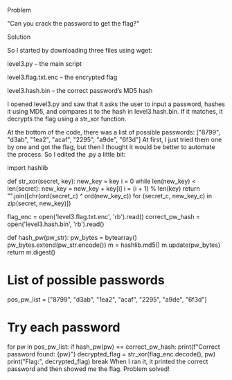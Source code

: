 Problem

"Can you crack the password to get the flag?"

Solution

So I started by downloading three files using wget:

level3.py – the main script

level3.flag.txt.enc – the encrypted flag

level3.hash.bin – the correct password’s MD5 hash

I opened level3.py and saw that it asks the user to input a password, hashes it using MD5, and compares it to the hash in level3.hash.bin. If it matches, it decrypts the flag using a str_xor function.

At the bottom of the code, there was a list of possible passwords:
["8799", "d3ab", "1ea2", "acaf", "2295", "a9de", "6f3d"]
At first, I just tried them one by one and got the flag, but then I thought it would be better to automate the process. So I edited the .py a little bit:

import hashlib

def str_xor(secret, key):
    new_key = key
    i = 0
    while len(new_key) < len(secret):
        new_key = new_key + key[i]
        i = (i + 1) % len(key)
    return "".join([chr(ord(secret_c) ^ ord(new_key_c)) for (secret_c, new_key_c) in zip(secret, new_key)])

flag_enc = open('level3.flag.txt.enc', 'rb').read()
correct_pw_hash = open('level3.hash.bin', 'rb').read()

def hash_pw(pw_str):
    pw_bytes = bytearray()
    pw_bytes.extend(pw_str.encode())
    m = hashlib.md5()
    m.update(pw_bytes)
    return m.digest()

# List of possible passwords
pos_pw_list = ["8799", "d3ab", "1ea2", "acaf", "2295", "a9de", "6f3d"]

# Try each password
for pw in pos_pw_list:
    if hash_pw(pw) == correct_pw_hash:
        print(f"Correct password found: {pw}")
        decrypted_flag = str_xor(flag_enc.decode(), pw)
        print("Flag:", decrypted_flag)
        break
When I ran it, it printed the correct password and then showed me the flag. Problem solved!
